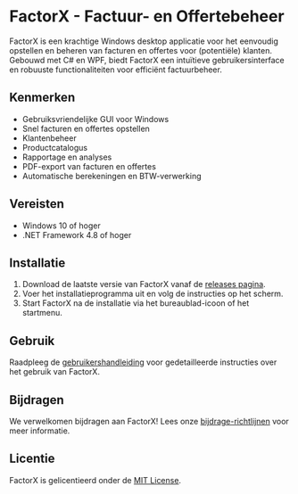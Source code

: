 # FactorX - Factuur- en Offertebeheer

FactorX is een krachtige Windows desktop applicatie voor het eenvoudig opstellen en beheren van facturen en offertes voor (potentiële) klanten. Gebouwd met C# en WPF, biedt FactorX een intuïtieve gebruikersinterface en robuuste functionaliteiten voor efficiënt factuurbeheer.

## Kenmerken

- Gebruiksvriendelijke GUI voor Windows
- Snel facturen en offertes opstellen
- Klantenbeheer
- Productcatalogus
- Rapportage en analyses
- PDF-export van facturen en offertes
- Automatische berekeningen en BTW-verwerking

## Vereisten

- Windows 10 of hoger
- .NET Framework 4.8 of hoger

## Installatie

1. Download de laatste versie van FactorX vanaf de [releases pagina](https://github.com/PasperFection/factorx/releases).
2. Voer het installatieprogramma uit en volg de instructies op het scherm.
3. Start FactorX na de installatie via het bureaublad-icoon of het startmenu.

## Gebruik

Raadpleeg de [gebruikershandleiding](./documentation/USER_GUIDE.md) voor gedetailleerde instructies over het gebruik van FactorX.

## Bijdragen

We verwelkomen bijdragen aan FactorX! Lees onze [bijdrage-richtlijnen](./documentation/CONTRIBUTING.md) voor meer informatie.

## Licentie

FactorX is gelicentieerd onder de [MIT License](./documentation/LICENSE).

